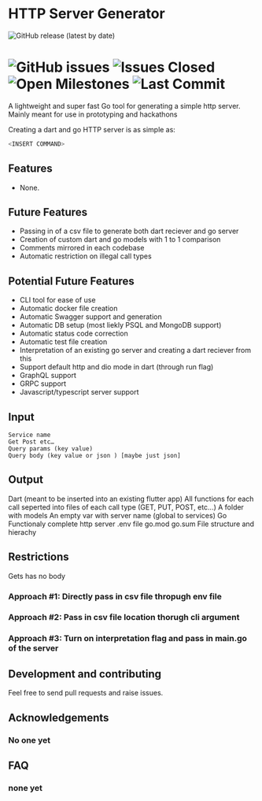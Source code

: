 # HTTP Server Generator
![GitHub release (latest by date)](https://img.shields.io/github/v/release/Peyton232/HTTPServerGenerator?display_name=tag)
<!-- [![Build status of the master branch on Linux/OSX](https://img.shields.io/travis/Martinsos/edlib/master?label=Linux%20%2F%20OSX%20build)](https://travis-ci.com/Martinsos/edlib)
[![Build status of the master branch on Windows](https://img.shields.io/appveyor/build/Martinsos/edlib/master?label=Windows%20build)](https://ci.appveyor.com/project/Martinsos/edlib/branch/master) -->
![GitHub issues](https://img.shields.io/github/issues-raw/Peyton232/HTTPServerGenerator)
![Issues Closed](https://img.shields.io/github/issues-closed/Peyton232/HTTPServerGenerator?display_name=tag)
![Open Milestones](https://img.shields.io/github/milestones/open/Peyton232/HTTPServerGenerator)
![Last Commit](https://img.shields.io/github/last-commit/Peyton232/HTTPServerGenerator)
=====

A lightweight and super fast Go tool for generating a simple http server. Mainly meant for use in prototyping and hackathons

Creating a dart and go HTTP server is as simple as:
```c
<INSERT COMMAND>
```

## Features
* None.

## Future Features
* Passing in of a csv file to generate both dart reciever and go server
* Creation of custom dart and go models with 1 to 1 comparison 
* Comments mirrored in each codebase 
* Automatic restriction on illegal call types 

## Potential Future Features
* CLI tool for ease of use 
* Automatic docker file creation
* Automatic Swagger support and generation
* Automatic DB setup (most liekly PSQL and MongoDB support)
* Automatic status code correction
* Automatic test file creation
* Interpretation of an existing go server and creating a dart reciever from this 
* Support default http and dio mode in dart (through run flag)
* GraphQL support 
* GRPC support 
* Javascript/typescript server support

## Input
    Service name 
    Get Post etc…
    Query params (key value)
    Query body (key value or json ) [maybe just json]

## Output
  Dart (meant to be inserted into an existing flutter app)
    All functions for each call seperted into files of each call type (GET, PUT, POST, etc...)
    A folder with models
    An empty var with server name (global to services)
  Go 
    Functionaly complete http server
    .env file 
    go.mod 
    go.sum
    File structure and hierachy

## Restrictions
Gets has no body 

### Approach #1: Directly pass in csv file thropugh env file


### Approach #2: Pass in csv file location thorugh cli argument 


### Approach #3: Turn on interpretation flag and pass in main.go of the server


## Development and contributing
Feel free to send pull requests and raise issues.

## Acknowledgements

### No one yet

## FAQ

### none yet
